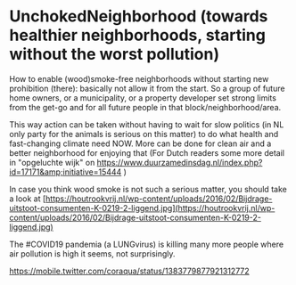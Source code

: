 # UnchokedNeighborhood (towards healthier neighborhoods, starting without the worst pollution)
How to enable (wood)smoke-free neighborhoods without starting new prohibition (there): basically not allow it from the start. So a group of future home owners, or a municipality, or a property developer set strong limits from the get-go and for all future people in that block/neighborhood/area.

This way action can be taken without having to wait for slow politics (in NL only party for the animals is serious on this matter) to do what health and fast-changing climate need NOW. More can be done for clean air and a better neighborhood for enjoying that (For Dutch readers some more detail in "opgeluchte wijk" on https://www.duurzamedinsdag.nl/index.php?id=17171&amp;initiative=15444 )

In case you think wood smoke is not such a serious matter, you should take a look at [https://houtrookvrij.nl/wp-content/uploads/2016/02/Bijdrage-uitstoot-consumenten-K-0219-2-liggend.jpg](https://houtrookvrij.nl/wp-content/uploads/2016/02/Bijdrage-uitstoot-consumenten-K-0219-2-liggend.jpg)

The #COVID19 pandemia (a LUNGvirus) is killing many more people where air pollution is high it seems, not surprisingly.

https://mobile.twitter.com/coraqua/status/1383779877921312772
